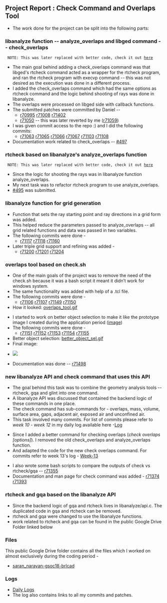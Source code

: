 ## **Project Report : Check Command and Overlaps Tool**

-   The work done for the project can be split into the following parts:

### libanalyze function -- analyze_overlaps and libged command -- check_overlaps

` NOTE: This was later replaced with better code, check it out `[`here`](https://brlcad.org/wiki/User:Sharan.nyn/GSoC18/Report#new_libanalyze_API_and_check_command_that_uses_this_API)

-   The main goal behind adding a check_overlaps command was that
    libged's rtcheck command acted as a wrapper for the rtcheck program,
    and ran the rtcheck program with execvp command -- this was not
    desired as the execution was done in a different process.
-   I added the check_overlaps command which had the same options as
    rtcheck command and the logic behind shooting of rays was done in
    libanalyze.
-   The overlaps were processed on libged side with callback functions.
-   The submitted patches were committed by Daniel --
    -   [r70995](https://sourceforge.net/p/brlcad/code/70995/)
        [r71008](https://sourceforge.net/p/brlcad/code/71008/)
        [r71402](https://sourceforge.net/p/brlcad/code/71042/)
    -   [r71050](https://sourceforge.net/p/brlcad/code/71050/) -- this
        was later reverted by me
        ([r71059](https://sourceforge.net/p/brlcad/code/71059/))
-   I was given commit access to the repo :) and I did the following
    commits:
    -   [r71063](https://sourceforge.net/p/brlcad/code/71063/)
        [r71065](https://sourceforge.net/p/brlcad/code/71065/)
        [r71066](https://sourceforge.net/p/brlcad/code/71066/)
        [r71067](https://sourceforge.net/p/brlcad/code/71067/)
        [r71103](https://sourceforge.net/p/brlcad/code/71103/)
        [r71108](https://sourceforge.net/p/brlcad/code/71108/)
-   Documentation work related to check_overlaps --
    [\#497](https://sourceforge.net/p/brlcad/patches/497/)

### rtcheck based on libanalyze's analyze_overlaps function

` NOTE: This was later replaced with better code, check it out `[`here`](https://brlcad.org/wiki/User:Sharan.nyn/GSoC18/Report#new_libanalyze_API_and_check_command_that_uses_this_API)

-   Since the logic for shooting the rays was in libanalyze function
    analyze_overlaps.
-   My next task was to refactor rtcheck program to use
    analyze_overlaps.
-   [\#495](https://sourceforge.net/p/brlcad/patches/495/) was
    submitted.

### libanalyze function for grid generation

-   Function that sets the ray starting point and ray directions in a
    grid form was added.
-   This helped reduce the parameters passed to analyze_overlaps -- all
    grid related functions and data was passed in two variables.
-   The following commits were done -
    -   [r71117](https://sourceforge.net/p/brlcad/code/71117/)
        [r71118](https://sourceforge.net/p/brlcad/code/71118/)
        [r71160](https://sourceforge.net/p/brlcad/code/71160/)
-   Later triple grid support and refining was added -
    -   [r71200](https://sourceforge.net/p/brlcad/code/71200/)
        [r71201](https://sourceforge.net/p/brlcad/code/71201/)
        [r71204](https://sourceforge.net/p/brlcad/code/71204/)

### overlaps tool based on check.sh

-   One of the main goals of the project was to remove the need of the
    check.sh because it was a bash script it meant it didn’t work for
    windows system.
-   The same functionality was added with help of a .tcl file.
-   The following commits were done -
    -   [r71106](https://sourceforge.net/p/brlcad/code/71106/)
        [r71107](https://sourceforge.net/p/brlcad/code/71107/)
        [r71149](https://sourceforge.net/p/brlcad/code/71149/)
        [r71150](https://sourceforge.net/p/brlcad/code/71150/)
-   How it looked:
    [overlaps_tool.gif](https://brlcad.org/wiki/File:Overlaps_tool1.gif)

<!-- -->

-   I started to work on better object selection to make it like the
    prototype image I created during the application period
    ([image](http://brlcad.org/wiki/File:CheckGUI.png))
-   The following commits were done -
    -   [r71151](https://sourceforge.net/p/brlcad/code/71151/)
        [r71152](https://sourceforge.net/p/brlcad/code/71152/)
        [r71153](https://sourceforge.net/p/brlcad/code/71153/)
        [r71154](https://sourceforge.net/p/brlcad/code/71154/)
        [r71155](https://sourceforge.net/p/brlcad/code/71155/)
-   Better object selection:
    [better_object_sel.gif](https://brlcad.org/wiki/File:Overlaps_tool2.gif)
-   Final image:

<!-- -->

-   ![](img/Overlaps_tool_final.png)

<!-- -->

-   Documentation was done --
    [r71498](https://sourceforge.net/p/brlcad/code/71498/)

### new libanalyze API and check command that uses this API

-   The goal behind this task was to combine the geometry analysis tools
    -- rtcheck, gqa and glint into one command.
-   A libanalyze API was discussed that contained the backend logic of
    these commands in one place.
-   The check command has sub-commands for - overlaps, mass, volume,
    surface area, gaps, adjacent air, exposed air and unconfined air.
-   This task involved many commits. For list of commits please refer to
    *week 10 - week 12* in my daily log available here
    -[Log](http://brlcad.org/w/index.php?title=User:Sharan.nyn/GSoC18/Log#Week_10)

<!-- -->

-   Since I added a better command for checking overlaps (*check
    overlaps \[options\]*). I removed the old check_overlaps and
    analyze_overlaps function.
-   And adapted the code for the new check overlaps command. For commits
    refer to week 13's log -
    [Week-13](http://brlcad.org/w/index.php?title=User:Sharan.nyn/GSoC18/Log#Week_13)

<!-- -->

-   I also wrote some bash scripts to compare the outputs of check vs
    rtcheck/gqa --
    [r71355](https://sourceforge.net/p/brlcad/code/71355/)
-   Documentation and man page for check command was added -
    [r71374](https://sourceforge.net/p/brlcad/code/71374/)
    [r71393](https://sourceforge.net/p/brlcad/code/71393/)

### rtcheck and gqa based on the libanalyze API

-   Since the backend logic of gqa and rtcheck lives in
    libanalyze/api.c. The duplicated code in gqa and rtcheck can be
    removed.
-   rtcheck and gqa were changed to use the libanalyze functions.
-   work related to rtcheck and gqa can be found in the public Google
    Drive Folder linked below

### Files

This public Google Drive folder contains all the files which I worked on
almost exclusively during the coding period -

-   [saran_narayan-gsoc18-brlcad](https://drive.google.com/drive/folders/1WueiX-Cg21SpQ4lYmkhO6Qo40fwZSaaH?usp=sharing)

### Logs

-   [Daily
    Logs](http://brlcad.org/w/index.php?title=User:Sharan.nyn/GSoC18/Log)
-   The log also contains links to all my commits and patches.
